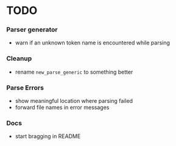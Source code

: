 # TODO

### Parser generator
- warn if an unknown token name is encountered while parsing

### Cleanup
- rename `new_parse_generic` to something better

### Parse Errors
- show meaningful location where parsing failed
- forward file names in error messages

### Docs
- start bragging in README

